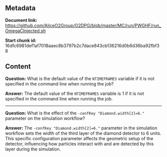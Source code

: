 ## Metadata

**Document link:** https://github.com/AliceO2Group/O2DPG/blob/master/MC/run/PWGHF/run_OmegaCInjected.sh

**Start chunk id:** 16dfc6981def1af7018aaec8b3797b2c7dace843cb136216d0b6d36ba92fbf38

## Content

**Question:** What is the default value of the `NTIMEFRAMES` variable if it is not specified in the command line when running the job?

**Answer:** The default value of the `NTIMEFRAMES` variable is 1 if it is not specified in the command line when running the job.

---

**Question:** What is the effect of the `-confKey "Diamond.width[2]=6."` parameter on the simulation workflow?

**Answer:** The `-confKey "Diamond.width[2]=6."` parameter in the simulation workflow sets the width of the third layer of the diamond detector to 6 units. This specific configuration parameter affects the geometric setup of the detector, influencing how particles interact with and are detected by this layer during the simulation.